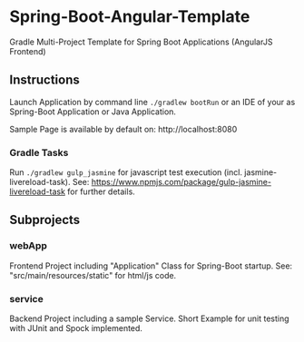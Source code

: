 # Spring-Boot-Angular-Template
Gradle Multi-Project Template for Spring Boot Applications (AngularJS Frontend)

## Instructions
Launch Application by command line ```./gradlew bootRun```
or an IDE of your as Spring-Boot Application or Java Application.

Sample Page is available by default on: http://localhost:8080

### Gradle Tasks

Run ```./gradlew gulp_jasmine``` for javascript test execution (incl. jasmine-livereload-task).
See: https://www.npmjs.com/package/gulp-jasmine-livereload-task for further details.


## Subprojects

### webApp
Frontend Project including "Application" Class for Spring-Boot startup.
See: "src/main/resources/static" for html/js code.

### service
Backend Project including a sample Service. Short Example for unit testing with JUnit and Spock implemented.
